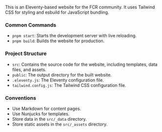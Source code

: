 This is an Eleventy-based website for the FCR community. It uses Tailwind CSS for styling and esbuild for JavaScript bundling.

### Common Commands

*   `pnpm start`: Starts the development server with live reloading.
*   `pnpm build`: Builds the website for production.

### Project Structure

*   `src`: Contains the source code for the website, including templates, data files, and assets.
*   `public`: The output directory for the built website.
*   `.eleventy.js`: The Eleventy configuration file.
*   `tailwind.config.js`: The Tailwind CSS configuration file.

### Conventions

*   Use Markdown for content pages.
*   Use Nunjucks for templates.
*   Store data in the `src/_data` directory.
*   Store static assets in the `src/_assets` directory.
